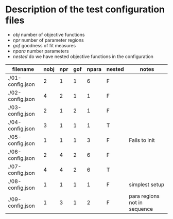 # Description of the test configuration files

- *obj* number of objective functions
- *npr* number of parameter regions
- *gof* goodness of fit measures
- *npara* number parameters
- *nested* do we have nested objective functions in the configuration


| filename                  | nobj | npr | gof | npara | nested |  notes                         |
|---------------------------|------|-----|-----|-------|--------|--------------------------------|
|     ./01-config.json      | 2    | 1   | 1   |  6    |  F     |                                |
|     ./02-config.json      | 4    | 2   | 1   |  1    |  F     |                                |
|     ./03-config.json      | 2    | 1   | 2   |  1    |  F     |                                |
|     ./04-config.json      | 3    | 1   | 1   |  1    |  T     |                                |
|     ./05-config.json      | 1    | 1   | 1   |  3    |  F     | Fails to init                  |
|     ./06-config.json      | 2    | 4   | 2   |  6    |  F     |                                |
|     ./07-config.json      | 4    | 4   | 2   |  6    |  T     |                                |
|     ./08-config.json      | 1    | 1   | 1   |  1    |  F     |  simplest setup                |
|     ./09-config.json      | 1    | 3   | 1   |  2    |  F     |  para regions not in sequence  |
